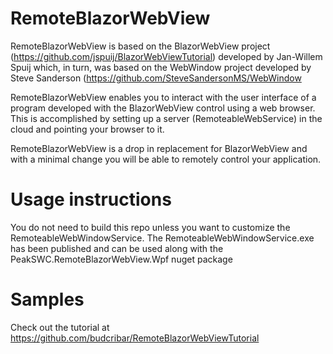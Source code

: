 # RemoteBlazorWebView

RemoteBlazorWebView is based on the BlazorWebView project (https://github.com/jspuij/BlazorWebViewTutorial) developed by Jan-Willem Spuij which, in turn, was based on the WebWindow project developed by Steve Sanderson (https://github.com/SteveSandersonMS/WebWindow

RemoteBlazorWebView enables you to interact with the user interface of a program developed with the BlazorWebView control using a web browser. This is accomplished by setting up a server (RemoteableWebService) in the cloud and pointing your browser to it.

RemoteBlazorWebView is a drop in replacement for BlazorWebView and with a minimal change you will be able to remotely control your application.


# Usage instructions

You do not need to build this repo unless you want to customize the RemoteableWebWindowService. The RemoteableWebWindowService.exe has been published and can be used along with the PeakSWC.RemoteBlazorWebView.Wpf nuget package

# Samples

Check out the tutorial at https://github.com/budcribar/RemoteBlazorWebViewTutorial 


